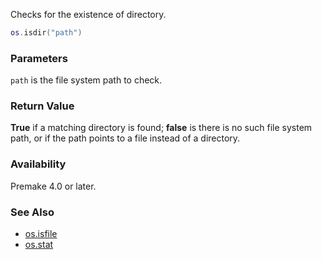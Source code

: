 Checks for the existence of directory.

```lua
os.isdir("path")
```

### Parameters ###

`path` is the file system path to check.


### Return Value ###

**True** if a matching directory is found; **false** is there is no such file system path, or if the path points to a file instead of a directory.


### Availability ###

Premake 4.0 or later.


### See Also ###

* [os.isfile](os.isfile.md)
* [os.stat](os.stat.md)
